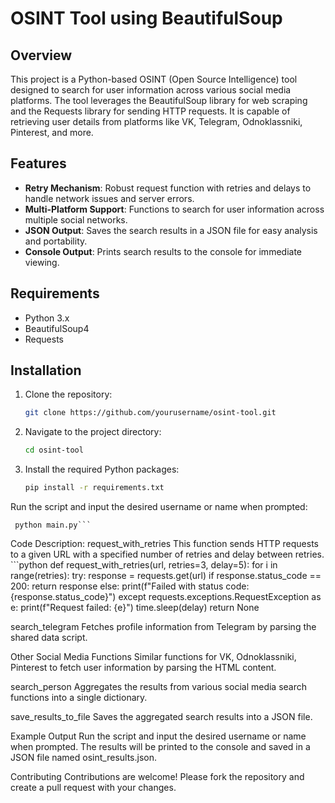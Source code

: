 # OSINT Tool using BeautifulSoup

## Overview

This project is a Python-based OSINT (Open Source Intelligence) tool designed to search for user information across various social media platforms. The tool leverages the BeautifulSoup library for web scraping and the Requests library for sending HTTP requests. It is capable of retrieving user details from platforms like VK, Telegram, Odnoklassniki, Pinterest, and more.

## Features

- **Retry Mechanism**: Robust request function with retries and delays to handle network issues and server errors.
- **Multi-Platform Support**: Functions to search for user information across multiple social networks.
- **JSON Output**: Saves the search results in a JSON file for easy analysis and portability.
- **Console Output**: Prints search results to the console for immediate viewing.

## Requirements

- Python 3.x
- BeautifulSoup4
- Requests

## Installation

1. Clone the repository:
   ```sh
   git clone https://github.com/yourusername/osint-tool.git
2. Navigate to the project directory:
   ```sh
   cd osint-tool
3. Install the required Python packages:
   ```sh
   pip install -r requirements.txt


Run the script and input the desired username or name when prompted:

     python main.py```


Code Description:
request_with_retries
This function sends HTTP requests to a given URL with a specified number of retries and delay between retries.
      ```python
      def request_with_retries(url, retries=3, delay=5):
       for i in range(retries):
           try:
               response = requests.get(url)
               if response.status_code == 200:
                   return response
               else:
                   print(f"Failed with status code: {response.status_code}")
           except requests.exceptions.RequestException as e:
               print(f"Request failed: {e}")
           time.sleep(delay)
       return None

search_telegram
Fetches profile information from Telegram by parsing the shared data script.

Other Social Media Functions
Similar functions for VK, Odnoklassniki, Pinterest to fetch user information by parsing the HTML content.

search_person
Aggregates the results from various social media search functions into a single dictionary.

save_results_to_file
Saves the aggregated search results into a JSON file.

Example Output
Run the script and input the desired username or name when prompted. The results will be printed to the console and saved in a JSON file named osint_results.json.

Contributing
Contributions are welcome! Please fork the repository and create a pull request with your changes.
